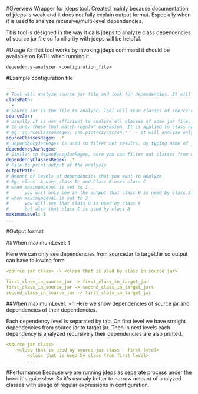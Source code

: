 #Overview
Wrapper for jdeps tool. Created mainly because documentation of jdeps is weak and it does not fully explain output format. Especially when it is used to analyze recursive/multi-level dependencies.

This tool is designed in the way it calls jdeps to analyze class dependencies of source jar file so familiarity with jdeps will be helpful.

#Usage
As that tool works by invoking jdeps command it should be available on PATH when running it.
```
dependency-analyzer <configuration_file>
```
#Example configuration file
```yaml
---
# Tool will analyze source jar file and look for dependencies. It will search for dependencies only withing classpath
classPath:
  - 
# Source Jar is the file to analyze. Tool will scan classes of sourceJar and print their dependencies
sourceJar: 
# Usually it is not efficient to analyze all classes of some jar file. sourceClassesRegex allows you to narrow analyzed classes
# to only these that match regular expresion. It is applied to class name including package
# eg: sourceClassesRegex: com.piotrczyszczon.*   - it will analyze only classes inside package com.piotrczyszczon
sourceClassesRegex: .*
# dependencyJarRegex is used to filter out results. by typing name of jar you can exclude this jar from the output. 
dependencyJarRegex:
# Similar to dependencyJarRegex, here you can filter out classes from output. eg. you can narrow output packages to see only most interesting dependencies
dependencyClassesRegex: .*
# File to print output of the analysis
outputPath:
# Amount of levels of dependencies that you want to analyze
# Eg: class  A uses class B, and Class B uses class C
# when maximumLevel is set to 1
#      you will only see in the output that class B is used by class A
# when maximumLevel is set to 2
#      you will see that class B is used by class A
#      but also that class C is used by class A
maximumLevel: 1
...
```

#Output format 

##When maximumLevel: 1

Here we can only see dependencies from sourceJar to targetJar so output can have following form
```yaml
<source jar class> -> <class that is used by class in source jar>

first_class_in_source_jar -> first_class_in_target_jar
first_class_in_source_jar -> second_class_in_target_jars
second_class_in_source_jar -> first_class_in_target_jar
```

##When maximumLevel: > 1
Here we show dependencies of source jar and dependencies of their dependencies.

Each dependency level is separated by tab. On first level we have straight dependencies from source jar to target jar.
Then in next levels each dependency is analyzed recursively their dependencies are also printed.
```yaml
<source jar class>
    <class that is used by source jar class - first level>
        <class that is used by class from first level>
        ...
```

#Performance
Because we are running jdeps as separate process under the hood it's quite slow. So it's ususaly better to narrow amount of analyzed classes with usage of regular expressions in configuration.
